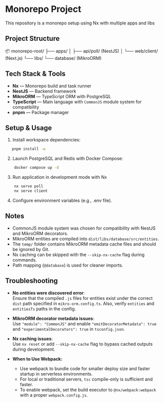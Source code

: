 # Monorepo Project

This repository is a monorepo setup using Nx with multiple apps and libs

## Project Structure

📦 monorepo-root/
├── apps/
│   ├── api/poll/ (NestJS)
│   └── web/client/ (Next.js)
└── libs/
    └── database/ (MikroORM)

## Tech Stack & Tools

- **Nx** — Monorepo build and task runner  
- **NestJS** — Backend framework  
- **MikroORM** — TypeScript ORM with PostgreSQL  
- **TypeScript** — Main language with `CommonJS` module system for compatibility  
- **pnpm** — Package manager  

## Setup & Usage

1. Install workspace dependencies:  
```bash
   pnpm install -w
```
2. Launch PostgreSQL and Redis with Docker Compose:
```bash
    docker compose up -d
```
3.	Run application in development mode with Nx
```bash
    nx serve poll
    nx serve client
```

4.	Configure environment variables (e.g., .env file).


## Notes

- CommonJS module system was chosen for compatibility with NestJS and MikroORM decorators.
- MikroORM entities are compiled into `dist/libs/database/src/entities`.
- The `temp/` folder contains MikroORM metadata cache files and should be ignored by Git.
- Nx caching can be skipped with the `--skip-nx-cache` flag during commands.
- Path mapping (`@database`) is used for cleaner imports.


## Troubleshooting

- **No entities were discovered error**:  
  Ensure that the compiled `.js` files for entities exist under the correct `dist` path specified in `mikro-orm.config.ts`. Also, verify `entities` and `entitiesTs` paths in the config.

- **MikroORM decorator metadata issues**:  
  Use `"module": "CommonJS"` and enable `"emitDecoratorMetadata": true` and `"experimentalDecorators": true` in `tsconfig.json`.

- **Nx caching issues**:  
  Use `nx reset` or add `--skip-nx-cache` flag to bypass cached outputs during development.

- **When to Use Webpack:**
  - Use webpack to bundle code for smaller deploy size and faster startup in serverless environments.
  - For local or traditional servers, `tsc` compile-only is sufficient and faster.
  - To enable webpack, set the build executor to `@nx/webpack:webpack` with a proper `webpack.config.js`.